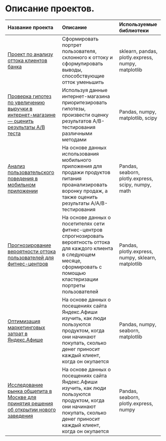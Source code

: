 # Описание проектов.


 
| Название проекта                                    | Описание                                                                    | Используемые библиотеки                     |
| :-------------------------------------------------- | :-------------------------------------------------------------------------- |:-------------------------------------------|
| [Проект по анализу оттока клиентов банка](https://github.com/lordoffiery/YandexPraktikum/tree/main/Bank_Churn_predict) | Сформировать портрет пользователя, склонного к оттоку и сформулировать выводы, способствующие отток уменьшить | sklearn, pandas, plotly.express, numpy, matplotlib |
| [Проверка гипотез по увеличению выручки в интернет-магазине — оценить результаты A/B теста](https://github.com/lordoffiery/YandexPraktikum/tree/main/A-B-Test-Internet-Shop) | Используя данные интернет-магазина приоритезировать гипотезы, произвести оценку результатов A/B-тестирования различными методами | Pandas, numpy, matplotlib, scipy |
| [Анализ пользовательского поведения в мобильном приложении](https://github.com/lordoffiery/YandexPraktikum/tree/main/Client-Behaviour-Mobile) | На основе данных использования мобильного приложения для продажи продуктов питания проанализировать воронку продаж, а также оценить результаты A/A/B-тестирования | Pandas, seaborn, plotly.express, scipy, numpy, math |
| [Прогнозирование вероятности оттока пользователей для фитнес-центров](https://github.com/lordoffiery/YandexPraktikum/blob/main/Fitness_Churn/README.md) | На основе данных о посетителях сети фитнес-центров спрогнозировать вероятность оттока для каждого клиента в следующем месяце, сформировать с помощью кластеризации портреты пользователей | Pandas, plotly.express, numpy, sklearn, matplotlib |
| [Оптимизация маркетинговых затрат в Яндекс.Афише](https://github.com/lordoffiery/YandexPraktikum/tree/main/Marketing-Ya.Afisha) | На основе данных о посещениях сайта Яндекс.Афиши изучить, как люди пользуются продуктом, когда они начинают покупать, сколько денег приносит каждый клиент, когда он окупается | Pandas, numpy, seaborn, matplotlib |
| [Исследование рынка общепита в Москве для принятия решения об открытии нового заведения](https://github.com/lordoffiery/YandexPraktikum/tree/main/Moscow-Food) | На основе данных о посещениях сайта Яндекс.Афиши изучить, как люди пользуются продуктом, когда они начинают покупать, сколько денег приносит каждый клиент, когда он окупается | Pandas, seaborn, plotly.express, numpy |
